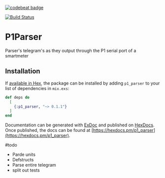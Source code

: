 [![codebeat badge](https://codebeat.co/badges/bb2e3c59-1bfc-4cac-88e6-1a7064eca124)](https://codebeat.co/projects/github-com-gertjana-p1_parser-master)

[![Build Status](https://travis-ci.org/gertjana/p1_parser.svg?branch=master)](https://travis-ci.org/gertjana/p1_parser)

# P1Parser

Parser's telegram's as they output through the P1 serial port of a smartmeter

## Installation

If [available in Hex](https://hex.pm/docs/publish), the package can be installed
by adding `p1_parser` to your list of dependencies in `mix.exs`:

```elixir
def deps do
  [
    {:p1_parser, "~> 0.1.1"}
  ]
end
```

Documentation can be generated with [ExDoc](https://github.com/elixir-lang/ex_doc)
and published on [HexDocs](https://hexdocs.pm). Once published, the docs can
be found at [https://hexdocs.pm/p1_parser](https://hexdocs.pm/p1_parser).

#todo

 - Parde units
 - Defstructs
 - Parse entire telegram
 - split out tests
